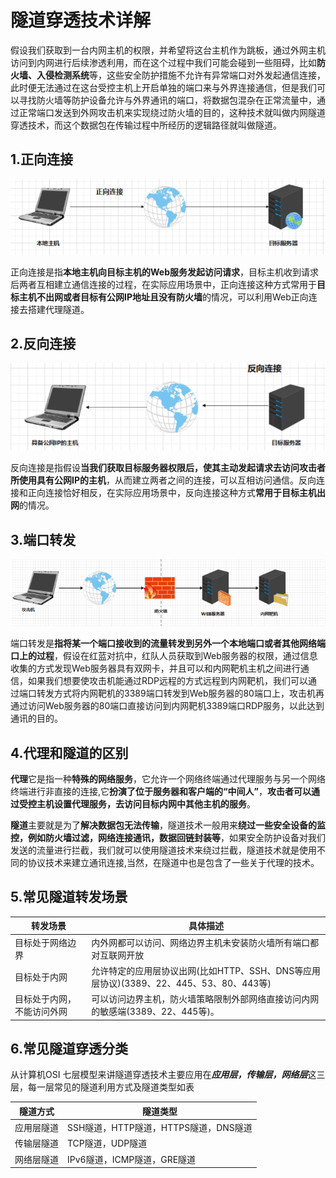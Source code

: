 # 隧道穿透技术详解

假设我们获取到一台内网主机的权限，并希望将这台主机作为跳板，通过外网主机访问到内网进行后续渗透利用，而在这个过程中我们可能会碰到一些阻碍，比如**防火墙、入侵检测系统**等，这些安全防护措施不允许有异常端口对外发起通信连接，此时便无法通过在这台受控主机上开启单独的端口来与外界连接通信，但是我们可以寻找防火墙等防护设备允许与外界通讯的端口，将数据包混杂在正常流量中，通过正常端口发送到外网攻击机来实现绕过防火墙的目的，这种技术就叫做内网隧道穿透技术，而这个数据包在传输过程中所经历的逻辑路径就叫做隧道。

## 1.正向连接

![截图](db61bc08bb4822fbea132273a0d69947.png)

正向连接是指**本地主机向目标主机的Web服务发起访问请求**，目标主机收到请求后两者互相建立通信连接的过程，在实际应用场景中，正向连接这种方式常用于**目标主机不出网或者目标有公网IP地址且没有防火墙**的情况，可以利用Web正向连接去搭建代理隧道。

## 2.反向连接

![截图](0e3ec10575b53c8158a934612d3162a0.png)

反向连接是指假设**当我们获取目标服务器权限后，使其主动发起请求去访问攻击者所使用具有公网IP的主机**，从而建立两者之间的连接，可以互相访问通信。反向连接和正向连接恰好相反，在实际应用场景中，反向连接这种方式**常用于目标主机出网**的情况。

## 3.端口转发

![截图](2d8650adb8829f5aeb43d2f87c246228.png)

端口转发是**指将某一个端口接收到的流量转发到另外一个本地端口或者其他网络端口上的过程**，假设在红蓝对抗中，红队人员获取到Web服务器的权限，通过信息收集的方式发现Web服务器具有双网卡，并且可以和内网靶机主机之间进行通信，如果我们想要使攻击机能通过RDP远程的方式远程到内网靶机，我们可以通过端口转发方式将内网靶机的3389端口转发到Web服务器的80端口上，攻击机再通过访问Web服务器的80端口直接访问到内网靶机3389端口RDP服务，以此达到通讯的目的。

## 4.代理和隧道的区别

**代理**它是指一种**特殊的网络服务**，它允许一个网络终端通过代理服务与另一个网络终端进行非直接的连接,它**扮演了位于服务器和客户端的“中间人”**，**攻击者可以通过受控主机设置代理服务，去访问目标内网中其他主机的服务**。

**隧道**主要就是为了**解决数据包无法传输**，隧道技术一般用来**绕过一些安全设备的监控，例如防火墙过滤，网络连接通讯，数据回链封装等**，如果安全防护设备对我们发送的流量进行拦截，我们就可以使用隧道技术来绕过拦截，隧道技术就是使用不同的协议技术来建立通讯连接,当然，在隧道中也是包含了一些关于代理的技术。

## 5.常见隧道转发场景

|转发场景|具体描述|
|--|--|
|目标处于网络边界|内外网都可以访问、网络边界主机未安装防火墙所有端口都对互联网开放|
|目标处于内网|允许特定的应用层协议出网(比如HTTP、SSH、DNS等应用层协议)(3389、22、445、53、80、443等)|
|目标处于内网，不能访问外网|可以访问边界主机，防火墙策略限制外部网络直接访问内网的敏感端(3389、22、445等)。|

## 6.常见隧道穿透分类

从计算机OSI 七层模型来讲隧道穿透技术主要应用在***应用层，传输层，网络层***这三层，每一层常见的隧道利用方式及隧道类型如表

|隧道方式|隧道类型|
|--|--|
|应用层隧道|SSH隧道，HTTP隧道，HTTPS隧道，DNS隧道|
|传输层隧道|TCP隧道，UDP隧道|
|网络层隧道|IPv6隧道，ICMP隧道，GRE隧道|